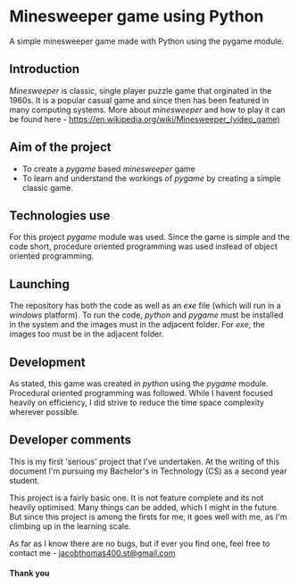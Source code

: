 # Minesweeper game using Python
A simple minesweeper game made with Python using the pygame module.

## Introduction
*Minesweeper* is classic, single player puzzle game that orginated in the 1960s.
It is a popular casual game and since then has been featured in many computing systems. More about *minesweeper* and how to play it can be found here - https://en.wikipedia.org/wiki/Minesweeper_(video_game)

## Aim of the project
  - To create a *pygame* based *minesweeper* game
  - To learn and understand the workings of *pygame* by creating a simple classic game.

## Technologies use
For this project *pygame* module was used. Since the game is simple and the code short, procedure oriented programming was used instead of object oriented programming.

## Launching
 The repository has both the code as well as an *exe* file (which will run in a *windows* platform). To run the code, *python* and *pygame* must be installed in the system and the images must in the adjacent folder. For *exe*, the images too must be in the adjacent folder.

## Development
As stated, this game was created in *python* using the *pygame* module. Procedural oriented programming was followed. While I havent focused heavily on efficiency, I did strive to reduce the time space complexity wherever possible.

## Developer comments
This is my first 'serious' project that I've undertaken. At the writing of this document I'm pursuing my Bachelor's in Technology (CS) as a second year student. 

This project is a fairly basic one. It is not feature complete and its not heavily optimised. Many things can be added, which I might in the future. But since this project is among the firsts for me, it goes well with me, as I'm climbing up in the learning scale.

As far as I know there are no bugs, but if ever you find one, feel free to contact me - 
jacobthomas400.st@gmail.com



#### Thank you
